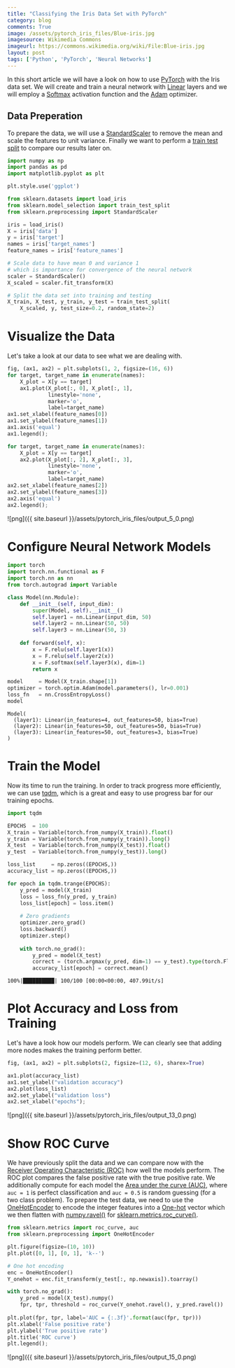 ```yaml
---
title: "Classifying the Iris Data Set with PyTorch"
category: blog
comments: True
image: /assets/pytorch_iris_files/Blue-iris.jpg
imagesource: Wikimedia Commons
imageurl: https://commons.wikimedia.org/wiki/File:Blue-iris.jpg
layout: post
tags: ['Python', 'PyTorch', 'Neural Networks']
---
```

In this short article we will have a look on how to use [PyTorch](https://pytorch.org/) with the Iris data set. We will create and train a neural network with [Linear](https://pytorch.org/docs/stable/generated/torch.nn.Linear.html) layers and we will employ a [Softmax](https://en.wikipedia.org/wiki/Softmax_function) activation function and the [Adam](https://arxiv.org/abs/1412.6980) optimizer.

## Data Preperation

To prepare the data, we will use a [StandardScaler](http://scikit-learn.org/stable/modules/generated/sklearn.preprocessing.StandardScaler.html) to remove the mean and scale the features to unit variance. Finally we want to perform a [train test split](http://scikit-learn.org/stable/modules/generated/sklearn.model_selection.train_test_split.html#sklearn.model_selection.train_test_split) to compare our results later on.


```python
import numpy as np
import pandas as pd
import matplotlib.pyplot as plt

plt.style.use('ggplot')
```


```python
from sklearn.datasets import load_iris
from sklearn.model_selection import train_test_split
from sklearn.preprocessing import StandardScaler

iris = load_iris()
X = iris['data']
y = iris['target']
names = iris['target_names']
feature_names = iris['feature_names']

# Scale data to have mean 0 and variance 1 
# which is importance for convergence of the neural network
scaler = StandardScaler()
X_scaled = scaler.fit_transform(X)

# Split the data set into training and testing
X_train, X_test, y_train, y_test = train_test_split(
    X_scaled, y, test_size=0.2, random_state=2)
```

# Visualize the Data

Let's take a look at our data to see what we are dealing with.


```python
fig, (ax1, ax2) = plt.subplots(1, 2, figsize=(16, 6))
for target, target_name in enumerate(names):
    X_plot = X[y == target]
    ax1.plot(X_plot[:, 0], X_plot[:, 1], 
             linestyle='none', 
             marker='o', 
             label=target_name)
ax1.set_xlabel(feature_names[0])
ax1.set_ylabel(feature_names[1])
ax1.axis('equal')
ax1.legend();

for target, target_name in enumerate(names):
    X_plot = X[y == target]
    ax2.plot(X_plot[:, 2], X_plot[:, 3], 
             linestyle='none', 
             marker='o', 
             label=target_name)
ax2.set_xlabel(feature_names[2])
ax2.set_ylabel(feature_names[3])
ax2.axis('equal')
ax2.legend();
```


![png]({{ site.baseurl }}/assets/pytorch_iris_files/output_5_0.png)


# Configure Neural Network Models


```python
import torch
import torch.nn.functional as F
import torch.nn as nn
from torch.autograd import Variable
```


```python
class Model(nn.Module):
    def __init__(self, input_dim):
        super(Model, self).__init__()
        self.layer1 = nn.Linear(input_dim, 50)
        self.layer2 = nn.Linear(50, 50)
        self.layer3 = nn.Linear(50, 3)
        
    def forward(self, x):
        x = F.relu(self.layer1(x))
        x = F.relu(self.layer2(x))
        x = F.softmax(self.layer3(x), dim=1)
        return x
```


```python
model     = Model(X_train.shape[1])
optimizer = torch.optim.Adam(model.parameters(), lr=0.001)
loss_fn   = nn.CrossEntropyLoss()
model
```




    Model(
      (layer1): Linear(in_features=4, out_features=50, bias=True)
      (layer2): Linear(in_features=50, out_features=50, bias=True)
      (layer3): Linear(in_features=50, out_features=3, bias=True)
    )



# Train the Model

Now its time to run the training. In order to track progress more efficiently, we can use [tqdm](https://github.com/tqdm/tqdm), which is a great and easy to use progress bar for our training epochs.


```python
import tqdm

EPOCHS  = 100
X_train = Variable(torch.from_numpy(X_train)).float()
y_train = Variable(torch.from_numpy(y_train)).long()
X_test  = Variable(torch.from_numpy(X_test)).float()
y_test  = Variable(torch.from_numpy(y_test)).long()

loss_list     = np.zeros((EPOCHS,))
accuracy_list = np.zeros((EPOCHS,))

for epoch in tqdm.trange(EPOCHS):
    y_pred = model(X_train)
    loss = loss_fn(y_pred, y_train)
    loss_list[epoch] = loss.item()
    
    # Zero gradients
    optimizer.zero_grad()
    loss.backward()
    optimizer.step()
    
    with torch.no_grad():
        y_pred = model(X_test)
        correct = (torch.argmax(y_pred, dim=1) == y_test).type(torch.FloatTensor)
        accuracy_list[epoch] = correct.mean()
```

    100%|██████████| 100/100 [00:00<00:00, 407.99it/s]


# Plot Accuracy and Loss from Training

Let's have a look how our models perform. We can clearly see that adding more nodes makes the training perform better.


```python
fig, (ax1, ax2) = plt.subplots(2, figsize=(12, 6), sharex=True)

ax1.plot(accuracy_list)
ax1.set_ylabel("validation accuracy")
ax2.plot(loss_list)
ax2.set_ylabel("validation loss")
ax2.set_xlabel("epochs");
```


![png]({{ site.baseurl }}/assets/pytorch_iris_files/output_13_0.png)


# Show ROC Curve

We have previously split the data and we can compare now with the [Receiver Operating Characteristic (ROC)](https://en.wikipedia.org/wiki/Receiver_operating_characteristic) how well the models perform. The ROC plot compares the false positive rate with the true positive rate. We additionally compute for each model the [Area under the curve (AUC)](https://en.wikipedia.org/wiki/Receiver_operating_characteristic#Area_under_the_curve), where `auc = 1` is perfect classification and `auc = 0.5` is random guessing (for a two class problem). To prepare the test data, we need to use the [OneHotEncoder](http://scikit-learn.org/stable/modules/generated/sklearn.preprocessing.OneHotEncoder.html) to encode the integer features into a [One-hot](https://en.wikipedia.org/wiki/One-hot) vector which we then flatten with [numpy.ravel()](https://numpy.org/doc/stable/reference/generated/numpy.ravel.html) for [sklearn.metrics.roc_curve()](https://scikit-learn.org/stable/modules/generated/sklearn.metrics.roc_curve.html).


```python
from sklearn.metrics import roc_curve, auc
from sklearn.preprocessing import OneHotEncoder

plt.figure(figsize=(10, 10))
plt.plot([0, 1], [0, 1], 'k--')

# One hot encoding
enc = OneHotEncoder()
Y_onehot = enc.fit_transform(y_test[:, np.newaxis]).toarray()

with torch.no_grad():
    y_pred = model(X_test).numpy()
    fpr, tpr, threshold = roc_curve(Y_onehot.ravel(), y_pred.ravel())
    
plt.plot(fpr, tpr, label='AUC = {:.3f}'.format(auc(fpr, tpr)))
plt.xlabel('False positive rate')
plt.ylabel('True positive rate')
plt.title('ROC curve')
plt.legend();
```


![png]({{ site.baseurl }}/assets/pytorch_iris_files/output_15_0.png)